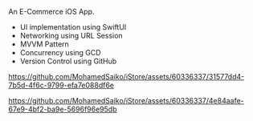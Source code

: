 An E-Commerce iOS App.

- UI implementation using SwiftUI
- Networking using URL Session
- MVVM Pattern
- Concurrency using GCD
- Version Control using GitHub

https://github.com/MohamedSaiko/iStore/assets/60336337/31577dd4-7b5d-4f6c-9799-efa7e088df6e

https://github.com/MohamedSaiko/iStore/assets/60336337/4e84aafe-67e9-4bf2-ba9e-5696f96e95db



